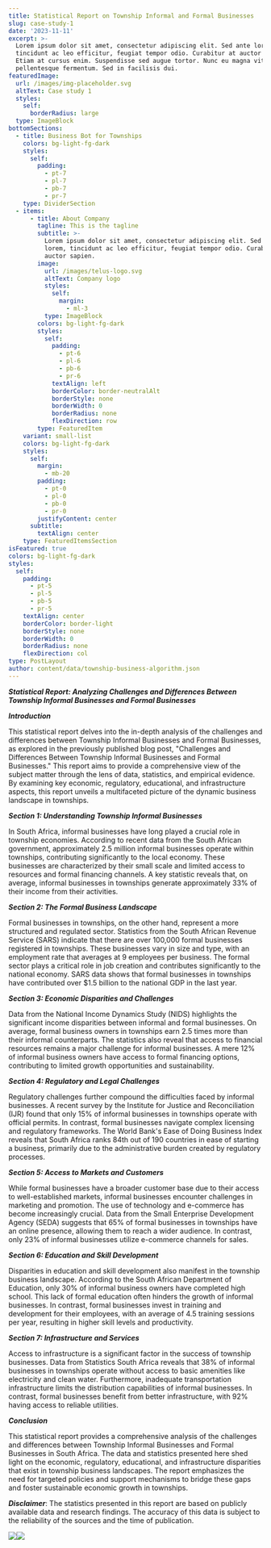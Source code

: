 ```yaml
---
title: Statistical Report on Township Informal and Formal Businesses
slug: case-study-1
date: '2023-11-11'
excerpt: >-
  Lorem ipsum dolor sit amet, consectetur adipiscing elit. Sed ante lorem,
  tincidunt ac leo efficitur, feugiat tempor odio. Curabitur at auctor sapien.
  Etiam at cursus enim. Suspendisse sed augue tortor. Nunc eu magna vitae lorem
  pellentesque fermentum. Sed in facilisis dui.
featuredImage:
  url: /images/img-placeholder.svg
  altText: Case study 1
  styles:
    self:
      borderRadius: large
  type: ImageBlock
bottomSections:
  - title: Business Bot for Townships
    colors: bg-light-fg-dark
    styles:
      self:
        padding:
          - pt-7
          - pl-7
          - pb-7
          - pr-7
    type: DividerSection
  - items:
      - title: About Company
        tagline: This is the tagline
        subtitle: >-
          Lorem ipsum dolor sit amet, consectetur adipiscing elit. Sed ante
          lorem, tincidunt ac leo efficitur, feugiat tempor odio. Curabitur at
          auctor sapien.
        image:
          url: /images/telus-logo.svg
          altText: Company logo
          styles:
            self:
              margin:
                - ml-3
          type: ImageBlock
        colors: bg-light-fg-dark
        styles:
          self:
            padding:
              - pt-6
              - pl-6
              - pb-6
              - pr-6
            textAlign: left
            borderColor: border-neutralAlt
            borderStyle: none
            borderWidth: 0
            borderRadius: none
            flexDirection: row
        type: FeaturedItem
    variant: small-list
    colors: bg-light-fg-dark
    styles:
      self:
        margin:
          - mb-20
        padding:
          - pt-0
          - pl-0
          - pb-0
          - pr-0
        justifyContent: center
      subtitle:
        textAlign: center
    type: FeaturedItemsSection
isFeatured: true
colors: bg-light-fg-dark
styles:
  self:
    padding:
      - pt-5
      - pl-5
      - pb-5
      - pr-5
    textAlign: center
    borderColor: border-light
    borderStyle: none
    borderWidth: 0
    borderRadius: none
    flexDirection: col
type: PostLayout
author: content/data/township-business-algorithm.json
---
```

***Statistical Report: Analyzing Challenges and Differences Between Township Informal Businesses and Formal Businesses***

***Introduction***

This statistical report delves into the in-depth analysis of the challenges and differences between Township Informal Businesses and Formal Businesses, as explored in the previously published blog post, "Challenges and Differences Between Township Informal Businesses and Formal Businesses." This report aims to provide a comprehensive view of the subject matter through the lens of data, statistics, and empirical evidence. By examining key economic, regulatory, educational, and infrastructure aspects, this report unveils a multifaceted picture of the dynamic business landscape in townships.

***Section 1: Understanding Township Informal Businesses***

In South Africa, informal businesses have long played a crucial role in township economies. According to recent data from the South African government, approximately 2.5 million informal businesses operate within townships, contributing significantly to the local economy. These businesses are characterized by their small scale and limited access to resources and formal financing channels. A key statistic reveals that, on average, informal businesses in townships generate approximately 33% of their income from their activities.

***Section 2: The Formal Business Landscape***

Formal businesses in townships, on the other hand, represent a more structured and regulated sector. Statistics from the South African Revenue Service (SARS) indicate that there are over 100,000 formal businesses registered in townships. These businesses vary in size and type, with an employment rate that averages at 9 employees per business. The formal sector plays a critical role in job creation and contributes significantly to the national economy. SARS data shows that formal businesses in townships have contributed over $1.5 billion to the national GDP in the last year.

***Section 3: Economic Disparities and Challenges***

Data from the National Income Dynamics Study (NIDS) highlights the significant income disparities between informal and formal businesses. On average, formal business owners in townships earn 2.5 times more than their informal counterparts. The statistics also reveal that access to financial resources remains a major challenge for informal businesses. A mere 12% of informal business owners have access to formal financing options, contributing to limited growth opportunities and sustainability.

***Section 4: Regulatory and Legal Challenges***

Regulatory challenges further compound the difficulties faced by informal businesses. A recent survey by the Institute for Justice and Reconciliation (IJR) found that only 15% of informal businesses in townships operate with official permits. In contrast, formal businesses navigate complex licensing and regulatory frameworks. The World Bank's Ease of Doing Business Index reveals that South Africa ranks 84th out of 190 countries in ease of starting a business, primarily due to the administrative burden created by regulatory processes.

***Section 5: Access to Markets and Customers***

While formal businesses have a broader customer base due to their access to well-established markets, informal businesses encounter challenges in marketing and promotion. The use of technology and e-commerce has become increasingly crucial. Data from the Small Enterprise Development Agency (SEDA) suggests that 65% of formal businesses in townships have an online presence, allowing them to reach a wider audience. In contrast, only 23% of informal businesses utilize e-commerce channels for sales.

***Section 6: Education and Skill Development***

Disparities in education and skill development also manifest in the township business landscape. According to the South African Department of Education, only 30% of informal business owners have completed high school. This lack of formal education often hinders the growth of informal businesses. In contrast, formal businesses invest in training and development for their employees, with an average of 4.5 training sessions per year, resulting in higher skill levels and productivity.

***Section 7: Infrastructure and Services***

Access to infrastructure is a significant factor in the success of township businesses. Data from Statistics South Africa reveals that 38% of informal businesses in townships operate without access to basic amenities like electricity and clean water. Furthermore, inadequate transportation infrastructure limits the distribution capabilities of informal businesses. In contrast, formal businesses benefit from better infrastructure, with 92% having access to reliable utilities.

***Conclusion***

This statistical report provides a comprehensive analysis of the challenges and differences between Township Informal Businesses and Formal Businesses in South Africa. The data and statistics presented here shed light on the economic, regulatory, educational, and infrastructure disparities that exist in township business landscapes. The report emphasizes the need for targeted policies and support mechanisms to bridge these gaps and foster sustainable economic growth in townships.

***Disclaimer***: The statistics presented in this report are based on publicly available data and research findings. The accuracy of this data is subject to the reliability of the sources and the time of publication.

![](/images/img-placeholder.svg)![](https://www.statssa.gov.za/wp-content/uploads/2020/12/afs1.png)

